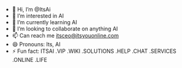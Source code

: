 - 👋 Hi, I’m @ItsAi
- 👀 I’m interested in AI
- 🌱 I’m currently learning AI
- 💞️ I’m looking to collaborate on anything AI
- 📫 Can reach me itsceo@itsyouonline.com 
- 😄 Pronouns: Its, AI
- ⚡ Fun fact: ITSAI .VIP .WIKI .SOLUTIONS .HELP .CHAT .SERVICES .ONLINE .LIFE

<!---
ItsAi/ItsAi is a ✨ special ✨ repository because its `README.md` (this file) appears on your GitHub profile.
You can click the Preview link to take a look at your changes.
--->
